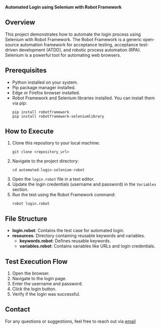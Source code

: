 **Automated Login using Selenium with Robot Framework**

## Overview
This project demonstrates how to automate the login process using Selenium with Robot Framework. The Robot Framework is a generic open-source automation framework for acceptance testing, acceptance test-driven development (ATDD), and robotic process automation (RPA). Selenium is a powerful tool for automating web browsers.

## Prerequisites
- Python installed on your system.
- Pip package manager installed.
- Edge or Firefox browser installed.
- Robot Framework and Selenium libraries installed. You can install them via pip:
  ```
  pip install robotframework
  pip install robotframework-seleniumlibrary
  ```

## How to Execute
1. Clone this repository to your local machine:
   ```
   git clone <repository_url>
   ```
2. Navigate to the project directory:
   ```
   cd automated-login-selenium-robot
   ```
3. Open the `login.robot` file in a text editor.
4. Update the login credentials (username and password) in the `Variables` section.
5. Run the test using the Robot Framework command:
   ```
   robot login.robot
   ```

## File Structure
- **login.robot**: Contains the test case for automated login.
- **resources**: Directory containing reusable keywords and variables.
  - **keywords.robot**: Defines reusable keywords.
  - **variables.robot**: Contains variables like URLs and login credentials.

## Test Execution Flow
1. Open the browser.
2. Navigate to the login page.
3. Enter the username and password.
4. Click the login button.
5. Verify if the login was successful.

## Contact
For any questions or suggestions, feel free to reach out via [email](mailto:santideis@aim.com)
